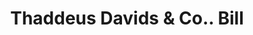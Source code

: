 ---
doi: 10.7916/D8TQ7CPW
date_other: '1850'
date_other_textual: 1850-1859
form: printed ephemera
genre:
- Invoices
name:
- Thaddeus Davids & Co.
object_in_context_url: https://biggert.cul.columbia.edu/items/view/ave_biggert_01130
subject_hierarchical_geographic:
- New York, New York, United States
subject_name:
- Thaddeus Davids & Co.
title: Thaddeus Davids & Co.. Bill
sort_title: Thaddeus Davids & Co.. Bill
call_number: ave_biggert_01130
coordinates:
- 40.71277777777778,-74.00583333333333
pid: ave_biggert_01130
identifiers: ave_biggert_01130
thumbnail: https://derivativo-2.library.columbia.edu/iiif/2/ldpd:344894/full/!256,256/0/native.jpg
permalink: "/biggert/ave_biggert_01130/"
layout: iiif-image-page
---